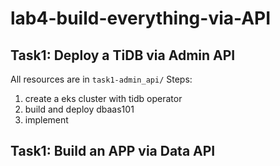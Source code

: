 # lab4-build-everything-via-API

## Task1: Deploy a TiDB via Admin API
All resources are in `task1-admin_api/`
Steps:
1. create a eks cluster with tidb operator
2. build and deploy dbaas101
3. implement


## Task1: Build an APP via Data API

